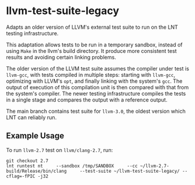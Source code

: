 # llvm-test-suite-legacy

Adapts an older version of LLVM's external test suite to run on the LNT testing infrastructure.

This adaptation allows tests to be run in a temporary sandbox, instead of using `Make` in the llvm's build directory. It produce more consistent test results and avoiding certain linking problems.

The older version of the LLVM test suite assumes the compiler under test is `llvm-gcc`, with tests compiled in multiple steps: starting with `llvm-gcc`, optimizing with LLVM's `opt`, and finally linking with the system's `gcc`. The output of execution of this compilation unit is then compared with that from the system's compiler. The newer testing infrastructure compiles the tests in a single stage and compares the output with a reference output.

The main branch contains test suite for `llvm-3.0`, the oldest version which LNT can reliably run.

## Example Usage
To run `llvm-2.7` test on `llvm/clang-2.7`, run:
```
git checkout 2.7
lnt runtest nt     --sandbox /tmp/SANDBOX     --cc ~/llvm-2.7-build/Release/bin/clang     --test-suite ~/llvm-test-suite-legacy/ --cflag=-fPIC -j32
```